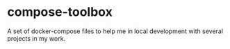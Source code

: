# compose-toolbox
A set of docker-compose files to help me in local development with several projects in my work.
